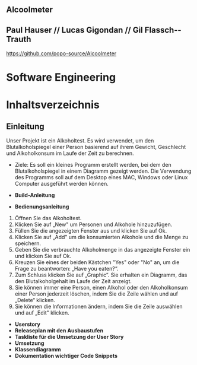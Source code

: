## Alcoolmeter

## Paul Hauser // Lucas Gigondan // Gil Flassch--Trauth
https://github.com/popo-source/Alcoolmeter

# __Software Engineering__
# __Inhaltsverzeichnis__

## __Einleitung__
Unser Projekt ist ein Alkoholtest. Es wird verwendet, um den Blutalkoholspiegel einer Person basierend auf ihrem Gewicht, Geschlecht und Alkoholkonsum im Laufe der Zeit zu berechnen.
* Ziele:
Es soll ein kleines Programm erstellt werden, bei dem den Blutalkoholspiegel in einem Diagramm gezeigt werden. Die Verwendung des Programms soll auf dem Desktop eines MAC, Windows oder Linux Computer ausgeführt werden können.

* __Build-Anleitung__
* __Bedienungsanleitung__
1. Öffnen Sie das Alkoholtest.
2. Klicken Sie auf „New" um Personen und Alkohole hinzuzufügen.
3. Füllen Sie die angezeigten Fenster aus und klicken Sie auf Ok. 
4. Klicken Sie auf „Add" um die konsumierten Alkohole und die Menge zu speichern.
5. Geben Sie die verbrauchte Alkoholmenge in das angezeigte Fenster ein und klicken Sie auf Ok.
6. Kreuzen Sie eines der beiden Kästchen "Yes" oder "No" an, um die Frage zu beantworten: „Have you eaten?“.
7. Zum Schluss klicken Sie auf „Graphic“. Sie erhalten ein Diagramm, das den Blutalkoholgehalt im Laufe der Zeit anzeigt.
8. Sie können immer eine Person, einen Alkohol oder den Alkoholkonsum einer Person jederzeit löschen, indem Sie die Zeile wählen und auf „Delete“ klicken.
9. Sie können die Informationen ändern, indem Sie die Zeile auswählen und auf „Edit" klicken.

* __Userstory__
* __Releaseplan mit den Ausbaustufen__
* __Taskliste für die Umsetzung der User Story__
* __Umsetzung__
* __Klassendiagramm__
* __Dokumentation wichtiger Code Snippets__
